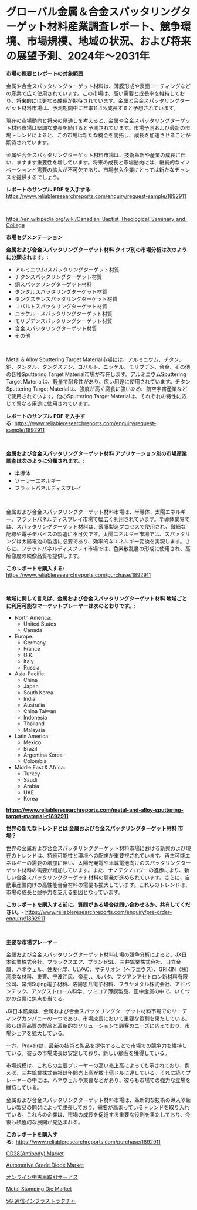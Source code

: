 <p><h1>グローバル金属＆合金スパッタリングターゲット材料産業調査レポート、競争環境、市場規模、地域の状況、および将来の展望予測、2024年〜2031年</h1></p><p><strong>市場の概要とレポートの対象範囲</strong></p>
<p><p>金属や合金スパッタリングターゲット材料は、薄膜形成や表面コーティングなどの産業で広く使用されています。この市場は、高い需要と成長率を維持しており、将来的には更なる成長が期待されています。金属と合金スパッタリングターゲット材料市場は、予測期間中に年率11.4%成長すると予想されています。</p><p>現在の市場動向と将来の見通しを考えると、金属や合金スパッタリングターゲット材料市場は堅調な成長を続けると予測されています。市場予測および最新の市場トレンドによると、この市場は新たな機会を開拓し、成長を加速させることが期待されています。</p><p>金属や合金スパッタリングターゲット材料市場は、技術革新や産業の成長に伴い、ますます重要性を増しています。将来の成長と市場動向には、継続的なイノベーションと需要の拡大が不可欠であり、市場参入企業にとっては新たなチャンスを提供するでしょう。</p></p>
<p><strong>レポートのサンプル PDF を入手する:</strong> <a href="https://www.reliableresearchreports.com/enquiry/request-sample/1892911">https://www.reliableresearchreports.com/enquiry/request-sample/1892911</a></p>
<p>&nbsp;</p>
<p><a href="https://en.wikipedia.org/wiki/Canadian_Baptist_Theological_Seminary_and_College">https://en.wikipedia.org/wiki/Canadian_Baptist_Theological_Seminary_and_College</a></p>
<p><strong>市場セグメンテーション</strong></p>
<p><strong>金属および合金スパッタリングターゲット材料 タイプ別の市場分析は次のように分類されます。:</strong></p>
<p><ul><li>アルミニウム/スパッタリングターゲット材質</li><li>チタンスパッタリングターゲット材質</li><li>銅スパッタリングターゲット材料</li><li>タンタルスパッタリングターゲット材質</li><li>タングステンスパッタリングターゲット材質</li><li>コバルトスパッタリングターゲット材質</li><li>ニッケル・スパッタリングターゲット材質</li><li>モリブデンスパッタリングターゲット材質</li><li>合金スパッタリングターゲット材質</li><li>その他</li></ul></p>
<p>&nbsp;</p>
<p><p>Metal & Alloy Sputtering Target Material市場には、アルミニウム、チタン、銅、タンタル、タングステン、コバルト、ニッケル、モリブデン、合金、その他の各種Sputtering Target Material市場が存在します。アルミニウムSputtering Target Materialは、軽量で耐食性があり、広い用途に使用されています。チタンSputtering Target Materialは、強度が高く腐食に強いため、航空宇宙産業などで使用されています。他のSputtering Target Materialは、それぞれの特性に応じて異なる用途に使用されています。</p></p>
<p><strong>レポートのサンプル PDF を入手する:</strong>&nbsp;<a href="https://www.reliableresearchreports.com/enquiry/request-sample/1892911">https://www.reliableresearchreports.com/enquiry/request-sample/1892911</a></p>
<p>&nbsp;</p>
<p><strong> 金属および合金スパッタリングターゲット材料 アプリケーション別の市場産業調査は次のように分類されます。:</strong></p>
<p><ul><li>半導体</li><li>ソーラーエネルギー</li><li>フラットパネルディスプレイ</li></ul></p>
<p>&nbsp;</p>
<p><p>金属および合金スパッタリングターゲット材料市場は、半導体、太陽エネルギー、フラットパネルディスプレイ市場で幅広く利用されています。半導体業界では、スパッタリングターゲット材料は、薄膜製造プロセスで使用され、微細な配線や電子デバイスの製造に不可欠です。太陽エネルギー市場では、スパッタリングは太陽電池の製造に必要であり、効率的なエネルギー変換を実現します。さらに、フラットパネルディスプレイ市場では、色素散乱層の形成に使用され、高解像度の映像品質を提供します。</p></p>
<p><strong>このレポートを購入する:</strong>&nbsp; <a href="https://www.reliableresearchreports.com/purchase/1892911">https://www.reliableresearchreports.com/purchase/1892911</a></p>
<p>&nbsp;</p>
<p><strong>地域に関して言えば、金属および合金スパッタリングターゲット材料 地域ごとに利用可能なマーケットプレーヤーは次のとおりです。:</strong></p>
<p><ul>
    <li>
        North America:
        <ul>
            <li>United States</li>
            <li>Canada</li>
        </ul>
    </li>
    <li>
        Europe:
        <ul>
            <li>Germany</li>
            <li>France</li>
            <li>U.K.</li>
            <li>Italy</li>
            <li>Russia</li>
        </ul>
    </li>
    <li>
        Asia-Pacific:
        <ul>
            <li>China</li>
            <li>Japan</li>
            <li>South Korea</li>
            <li>India</li>
            <li>Australia</li>
            <li>China Taiwan</li>
            <li>Indonesia</li>
            <li>Thailand</li>
            <li>Malaysia</li>
        </ul>
    </li>
    <li>
        Latin America:
        <ul>
            <li>Mexico</li>
            <li>Brazil</li>
            <li>Argentina Korea</li>
            <li>Colombia</li>
        </ul>
    </li>
    <li>
        Middle East & Africa:
        <ul>
            <li>Turkey</li>
            <li>Saudi</li>
            <li>Arabia</li>
            <li>UAE</li>
            <li>Korea</li>
        </ul>
    </li>
    </ul></p>
<p><strong><a href="https://www.reliableresearchreports.com/metal-and-alloy-sputtering-target-material-r1892911">https://www.reliableresearchreports.com/metal-and-alloy-sputtering-target-material-r1892911</a></strong>&nbsp;</p>
<p><strong>世界の新たなトレンドとは 金属および合金スパッタリングターゲット材料 市場？</strong></p>
<p><p>世界の金属および合金スパッタリングターゲット材料市場における新興および現在のトレンドは、持続可能性と環境への配慮が重要視されています。再生可能エネルギーの需要の増加に伴い、太陽光発電や車載電池向けのスパッタリングターゲット材料の需要が増加しています。また、ナノテクノロジーの進歩により、新しい合金スパッタリングターゲット材料の開発が進められています。さらに、自動車産業向けの高性能合金材料の需要も拡大しています。これらのトレンドは、市場の成長と競争力を支える要因となっています。</p></p>
<p><strong>このレポートを購入する前に、質問がある場合は問い合わせるか、共有してください。</strong>- <a href="https://www.reliableresearchreports.com/enquiry/pre-order-enquiry/1892911">https://www.reliableresearchreports.com/enquiry/pre-order-enquiry/1892911</a></p>
<p>&nbsp;</p>
<p><strong>主要な市場プレーヤー</strong></p>
<p><p>金属および合金スパッタリングターゲット材料市場の競争分析によると、JX日本鉱業株式会社、プラックスエア、プランゼSE、三井鉱業株式会社、日立金属、ハネウェル、住友化学、ULVAC、マテリオン（ヘラエウス）、GRIKIN（株）高度な材料、東曹、宁波江风、帝星、、ルバタ、フジアンアセトロン新材料有限公司、常州Sujing電子材料、洛陽思凡電子材料、フラヤメタル株式会社、アドバンテック、アングストローム科学、ウミコア薄膜製品、田中金属の中で、いくつかの企業に焦点を当てる。</p><p>JX日本鉱業は、金属および合金スパッタリングターゲット材料市場でのリーディングカンパニーの一つであり、市場成長において重要な役割を果たしている。彼らは高品質の製品と革新的なソリューションで顧客のニーズに応えており、市場シェアを拡大している。</p><p>一方、Praxairは、最新の技術と製品を提供することで市場での競争力を維持している。彼らの市場成長は安定しており、新しい顧客を獲得している。</p><p>市場規模は、これらの主要プレーヤーの高い売上高によっても示されており、例えば、三井鉱業株式会社は年間売上高が数十億ドルに達している。それに続くプレーヤーの中には、ハネウェルや東曹などがあり、彼らも市場での強力な立場を維持している。</p><p>金属および合金スパッタリングターゲット材料市場は、革新的な技術の導入や新しい製品の開発によって成長しており、需要が高まっているトレンドを取り入れている。これらの企業は、市場の成長を促進する重要な役割を果たしており、今後も積極的な展開が見込まれる。</p></p>
<p><strong>このレポートを購入する:</strong>&nbsp;&nbsp;<a href="https://www.reliableresearchreports.com/purchase/1892911">https://www.reliableresearchreports.com/purchase/1892911</a></p>
<p><p><a href="https://github.com/jahid123ahm/Market-Research-Report-List-1/blob/main/cd28antibody-market.md">CD28(Antibody) Market</a></p><p><a href="https://www.linkedin.com/pulse/global-automotive-grade-diode-market-size-trends-analysis-dubyc">Automotive Grade Diode Market</a></p><p><a href="https://github.com/bevdtkn4419963/Market-Research-Report-List-3/blob/main/2376032172156.md">オンライン中古車取引サービス</a></p><p><a href="https://www.linkedin.com/pulse/global-metal-stamping-die-market-trends-insights-growth-opportunities-estoc">Metal Stamping Die Market</a></p><p><a href="https://github.com/MosesSpinka1914/Market-Research-Report-List-2/blob/main/4399165172157.md">5G 通信インフラストラクチャ</a></p></p>